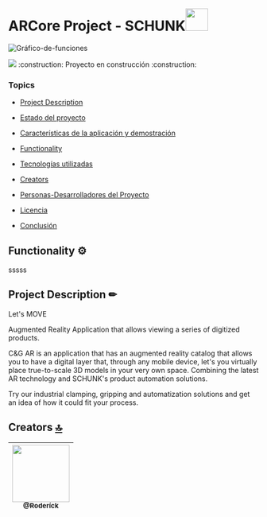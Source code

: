 # ARCore Project - SCHUNK<img src="https://user-images.githubusercontent.com/88564981/201442368-0db7704e-538f-4c43-8c0a-b927cf2c6b53.png" width="45" height="45"/>

![Gráfico-de-funciones](https://user-images.githubusercontent.com/88564981/201443514-e75869d1-1166-4384-8946-b67883632da0.png)

 <p align="left">
   <img src="https://img.shields.io/badge/STATUS-EN%20DESAROLLO-green">
   :construction: Proyecto en construcción :construction:
 </p>

### Topics

- [Project Description](#project-description-)

- [Estado del proyecto](#Estado-del-proyecto)

- [Características de la aplicación y demostración](#Características-de-la-aplicación-y-demostración)

- [Functionality](#functionality-)

- [Tecnologías utilizadas](#tecnologías-utilizadas)

- [Creators](#creators-)

- [Personas-Desarrolladores del Proyecto](#personas-desarrolladores)

- [Licencia](#licencia)

- [Conclusión](#conclusión)

## Functionality ⚙️
sssss

## Project Description ✏ 

Let's MOVE

Augmented Reality Application that allows viewing a series of digitized products.

C&G AR is an application that has an augmented reality catalog that allows you to have a digital layer that, through any mobile device, let's you virtually place true-to-scale 3D models in your very own space. Combining the latest AR technology and SCHUNK's product automation solutions.

Try our industrial clamping, gripping and automatization solutions and get an idea of how it could fit your process.

## Creators [🔝](#welcome-badges-4-readmemd-profile)

| [<img src="https://avatars.githubusercontent.com/u/88564981?v=4" width="115"><br><sub>@Roderíck</sub>](https://github.com/Roderichs) |
| :---------------------------------------------------------------------------------------------------------------------: |

